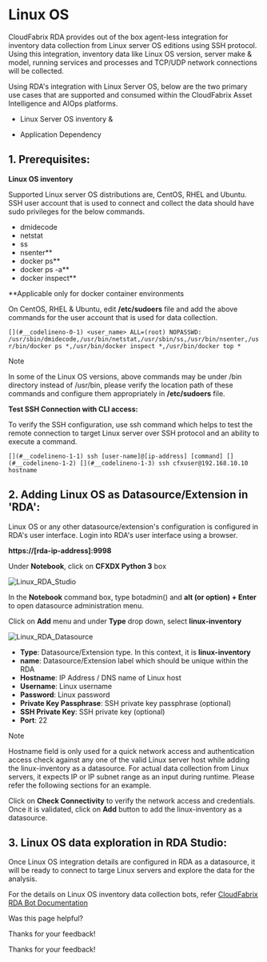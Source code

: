  



Linux OS
========

CloudFabrix RDA provides out of the box agent-less integration for inventory data collection from Linux server OS editions using SSH protocol. Using this integration, inventory data like Linux OS version, server make & model, running services and processes and TCP/UDP network connections will be collected.

Using RDA's integration with Linux Server OS, below are the two primary use cases that are supported and consumed within the CloudFabrix Asset Intelligence and AIOps platforms.

*   Linux Server OS inventory &
    
*   Application Dependency
    

****1\. Prerequisites:****
--------------------------

**Linux OS inventory**

Supported Linux server OS distributions are, CentOS, RHEL and Ubuntu. SSH user account that is used to connect and collect the data should have sudo privileges for the below commands.

*   dmidecode
*   netstat
*   ss
*   nsenter\*\*
*   docker ps\*\*
*   docker ps -a\*\*
*   docker inspect\*\*

\*\*Applicable only for docker container environments

On CentOS, RHEL & Ubuntu, edit **/etc/sudoers** file and add the above commands for the user account that is used for data collection.

`[](#__codelineno-0-1) <user_name> ALL=(root) NOPASSWD: /usr/sbin/dmidecode,/usr/bin/netstat,/usr/sbin/ss,/usr/bin/nsenter,/usr/bin/docker ps *,/usr/bin/docker inspect *,/usr/bin/docker top *`

Note

In some of the Linux OS versions, above commands may be under /bin directory instead of /usr/bin, please verify the location path of these commands and configure them appropriately in **/etc/sudoers** file.

**Test SSH Connection with CLI access:**

To verify the SSH configuration, use ssh command which helps to test the remote connection to target Linux server over SSH protocol and an ability to execute a command.

`[](#__codelineno-1-1) ssh [user-name]@[ip-address] [command] [](#__codelineno-1-2) [](#__codelineno-1-3) ssh cfxuser@192.168.10.10 hostname`

****2\. Adding Linux OS as Datasource/Extension in 'RDA':****
-------------------------------------------------------------

Linux OS or any other datasource/extension's configuration is configured in RDA's user interface. Login into RDA's user interface using a browser.

**https://\[rda-ip-address\]:9998**

Under **Notebook**, click on **CFXDX Python 3** box

![Linux_RDA_Studio](https://bot-docs.cloudfabrix.io/images/rda_integrations/linux/linux_linuxpython.png)

In the **Notebook** command box, type botadmin() and **alt (or option) + Enter** to open datasource administration menu.

Click on **Add** menu and under **Type** drop down, select **linux-inventory**

![Linux_RDA_Datasource](https://bot-docs.cloudfabrix.io/images/rda_integrations/linux/linux_linuxbotadmin.png)

*   **Type**: Datasource/Extension type. In this context, it is **linux-inventory**
*   **name**: Datasource/Extension label which should be unique within the RDA
*   **Hostname**: IP Address / DNS name of Linux host
*   **Username**: Linux username
*   **Password**: Linux password
*   **Private Key Passphrase**: SSH private key passphrase (optional)
*   **SSH Private Key**: SSH private key (optional)
*   **Port**: 22

Note

Hostname field is only used for a quick network access and authentication access check against any one of the valid Linux server host while adding the linux-inventory as a datasource. For actual data collection from Linux servers, it expects IP or IP subnet range as an input during runtime. Please refer the following sections for an example.

Click on **Check Connectivity** to verify the network access and credentials. Once it is validated, click on **Add** button to add the linux-inventory as a datasource.

****3\. Linux OS data exploration in RDA Studio:****
----------------------------------------------------

Once Linux OS integration details are configured in RDA as a datasource, it will be ready to connect to targe Linux servers and explore the data for the analysis.

For the details on Linux OS inventory data collection bots, refer [CloudFabrix RDA Bot Documentation](https://bot-docs.cloudfabrix.io/Extensions/extensions_L_N/#extension-linux-inventory "CloudFabrix RDA Bot Documentation")

Was this page helpful?

Thanks for your feedback!

Thanks for your feedback!